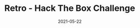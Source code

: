 ---
layout: single
title: '<span class="hackthebox">Retro - Hack The Box Challenge</span>'
excerpt: "Retro is a stegonography challenge where you'll have to look in the past"
date: 2021-05-22
header:
  teaser: /assets/images/htb-writeup-retro/icon.png
  teaser_home_page: true
  image_description: retro hack the box
  icon: /assets/images/hackthebox.webp
categories:
  - hackthebox
  - challenge
tags:  
  - steganography
toc: true
toc_label: "Content"
toc_sticky: true
show_time: false
layout: encrypted/retro
permalink: "/htb-writeup-retro/"
show_time: false
---